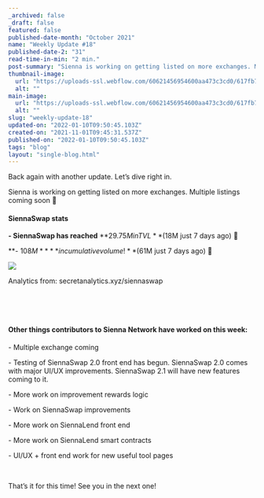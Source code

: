 ```yaml
---
_archived: false
_draft: false
featured: false
published-date-month: "October 2021"
name: "Weekly Update #18"
published-date-2: "31"
read-time-in-min: "2 min."
post-summary: "Sienna is working on getting listed on more exchanges. Multiple listings coming soon 🎉"
thumbnail-image:
  url: "https://uploads-ssl.webflow.com/60621456954600aa473c3cd0/617fb72848c7ab0416156078_weekly-update-18%20Blog%20Thump.jpg"
  alt: ""
main-image:
  url: "https://uploads-ssl.webflow.com/60621456954600aa473c3cd0/617fb7245753cb40144d69ed_weekly-update-18%20Blog.jpg"
  alt: ""
slug: "weekly-update-18"
updated-on: "2022-01-10T09:50:45.103Z"
created-on: "2021-11-01T09:45:31.537Z"
published-on: "2022-01-10T09:50:45.103Z"
tags: "blog"
layout: "single-blog.html"
---
```


Back again with another update. Let’s dive right in.

Sienna is working on getting listed on more exchanges. Multiple listings coming soon 🎉

#### SiennaSwap stats

**\- SiennaSwap has reached** **$29.75M in TVL** ($18M just 7 days ago) 🚀

**\- $108M** **in cumulative volume!** ($61M just 7 days ago) 🚀

![](https://uploads-ssl.webflow.com/60621456954600aa473c3cd0/617fb65b445510dcd2080fe5_1_whzYC9IbY6tiEKWFk7WsLw.png)

Analytics from: secretanalytics.xyz/siennaswap

‍

‍

#### **Other things contributors to Sienna Network have worked on this week:**

\- Multiple exchange coming

\- Testing of SiennaSwap 2.0 front end has begun. SiennaSwap 2.0 comes with major UI/UX improvements. SiennaSwap 2.1 will have new features coming to it.

\- More work on improvement rewards logic

\- Work on SiennaSwap improvements

\- More work on SiennaLend front end

\- More work on SiennaLend smart contracts

\- UI/UX + front end work for new useful tool pages

‍

That’s it for this time! See you in the next one!

‍
